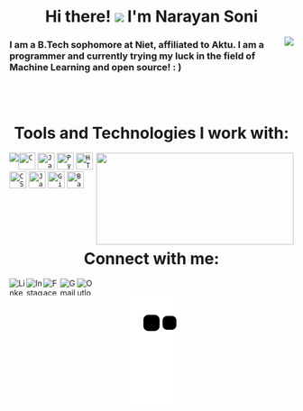<h1 align="center"> Hi there! <img src="https://media.giphy.com/media/hvRJCLFzcasrR4ia7z/giphy.gif" width="25px"> I'm Narayan Soni </h1>
<img align="right" src="https://github-readme-streak-stats.herokuapp.com?user=narayan954&theme=nightowl&hide_border=true&fire=DD2727">
<h3 align="left">I am a B.Tech sophomore at Niet, affiliated to Aktu. I am a programmer and currently trying my luck in the field of Machine Learning and open source! : )</h3>
<br>
<br>
<h1 align="center">Tools and Technologies I work with: </h1>
<img align= "left" src="https://github-readme-stats.vercel.app/api/top-langs?username=narayan954&show_icons=true&locale=en&layout=compact&theme=nightowl&hide_border=true">
<img align="right" src="https://i.pinimg.com/originals/cd/f3/0b/cdf30b78e8754b1499f2de9d5a63a8fb.gif" width = 350px height = 163px>

<code><img width="30px" height="30" src="https://raw.githubusercontent.com/jmnote/z-icons/master/svg/c.svg" title="C"></code>
<code><img width="30px" height="30" src="https://raw.githubusercontent.com/jmnote/z-icons/master/svg/java.svg" title="Java"></code>
<code><img width="30px" height="30" src="https://raw.githubusercontent.com/jmnote/z-icons/master/svg/python.svg" title="Python"></code>
<code><img width="30px" height="30" src="https://image.flaticon.com/icons/png/512/174/174854.png" title="HTML5"></code>
<code><img width="30px" height="30" src="https://image.flaticon.com/icons/png/512/732/732190.png" title="CSS3"></code>
<code><img width="30px" height="30" src="https://raw.githubusercontent.com/jmnote/z-icons/master/svg/javascript.svg" title="JavaScript"></code>
<code><img width="30px" height="30" src="https://raw.githubusercontent.com/jmnote/z-icons/master/svg/git.svg" title="Git"></code>
<code><img width="30px" height="30" src="https://raw.githubusercontent.com/jmnote/z-icons/master/svg/bash.svg" title="Bash"></code>

<br/><br/><br>
<h1 align ="center"> Connect with me: </h1>
<a href="https://www.linkedin.com/in/narayan-soni/"><img align="left"alt="LinkedIn" title="LinkedIn" width="30px" height="30px" src="https://raw.githubusercontent.com/peterthehan/peterthehan/master/assets/linkedin.svg"/></a>
<a href="https://www.instagram.com/narayansoni_/"><img align="left" alt="Instagram" title="Instagram" width="30px" height="30px" src="https://image.flaticon.com/icons/png/512/2111/2111463.png"/></a>
<a href="https://www.facebook.com/narayan.soni.9843"><img align="left" alt="Facebook" title="Facebook" width="30px" height="30px" src="https://image.flaticon.com/icons/png/512/174/174848.png"/></a>
<img alt="Gmail ID" title="Mail to Gmail ID: narayansoni854@gmail.com" align="left" width="30px" height="30px" src="https://image.flaticon.com/icons/png/512/732/732200.png"/>
<img alt="Outlook ID" title="Mail to Outlook ID: 0201cse113@niet.co.in" align="left" width="30px" height="30px" src="https://image.flaticon.com/icons/png/512/732/732223.png"/>
<br>
<p align="center">
  <img src="https://github.com/narayan954/narayan954/raw/output/github-contribution-grid-snake.svg" alt="snake">
</p>
